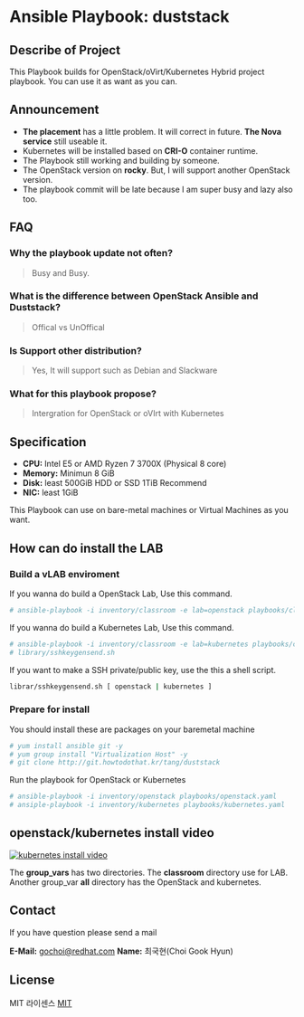 # Ansible Playbook: duststack

## Describe of Project

This Playbook builds for OpenStack/oVirt/Kubernetes Hybrid project playbook. You can use it as want as you can.

## Announcement

- **The placement** has a little problem. It will correct in future. **The Nova service** still useable it.
- Kubernetes will be installed based on **CRI-O** container runtime.
- The Playbook still working and building by someone.
- The OpenStack version on **rocky**. But, I will support another OpenStack version.
- The playbook commit will be late because I am super busy and lazy also too.

## FAQ

### Why the playbook update not often?

> Busy and Busy. 

### What is the difference between OpenStack Ansible and Duststack?

> Offical vs UnOffical

### Is Support other distribution?

> Yes, It will support such as Debian and Slackware

### What for this playbook propose?

> Intergration for OpenStack or oVIrt with Kubernetes

## Specification

* **CPU:** Intel E5 or AMD Ryzen 7 3700X (Physical 8 core)
* **Memory:** Minimun 8 GiB
* **Disk:** least 500GiB HDD or SSD 1TiB Recommend
* **NIC:** least 1GiB 

This Playbook can use on bare-metal machines or Virtual Machines as you want.

## How can do install the LAB

### Build a vLAB enviroment

If you wanna do build a OpenStack Lab, Use this command. 

```bash
# ansible-playbook -i inventory/classroom -e lab=openstack playbooks/classroom.yaml
```

If you wanna do build a Kubernetes Lab, Use this command.

```bash
# ansible-playbook -i inventory/classroom -e lab=kubernetes playbooks/classroom.yaml
# library/sshkeygensend.sh
```

If you want to make a SSH private/public key, use the this a shell script.

```bash
librar/sshkeygensend.sh [ openstack | kubernetes ]
```

### Prepare for install

You should install these are packages on your baremetal machine

```bash
# yum install ansible git -y
# yum group install "Virtualization Host" -y
# git clone http://git.howtodothat.kr/tang/duststack
```

Run the playbook for OpenStack or Kubernetes

```bash
# ansible-playbook -i inventory/openstack playbooks/openstack.yaml
# ansiple-playbook -i inventory/kubernetes playbooks/kubernetes.yaml
```

## openstack/kubernetes install video

[![kubernetes install video]()](https://youtu.be/cZyi61Oncrg)

The **group_vars** has two directories. The **classroom** directory use for LAB. Another group_var **all** directory has the OpenStack and kubernetes.

## Contact

If you have question please send a mail

**E-Mail:** <gochoi@redhat.com>
**Name:** 최국현(Choi Gook Hyun)

## License

MIT 라이센스
[MIT](LICENSE)

